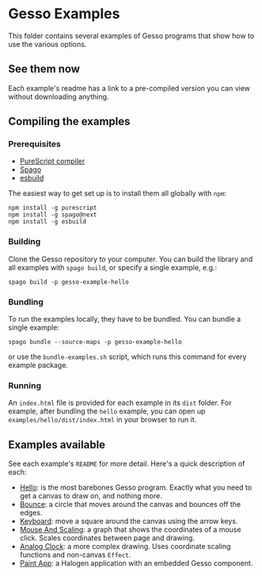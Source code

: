 # Gesso Examples

This folder contains several examples of Gesso programs that show how to use the various options.

## See them now

Each example's readme has a link to a pre-compiled version you can view without downloading anything.

## Compiling the examples

### Prerequisites

- [PureScript compiler](https://github.com/purescript/purescript)
- [Spago](https://github.com/purescript/spago#installation)
- [esbuild](https://esbuild.github.io/getting-started/)

The easiest way to get set up is to install them all globally with `npm`:

```
npm install -g purescript
npm install -g spago@next
npm install -g esbuild
```

### Building

Clone the Gesso repository to your computer. You can build the library and all examples with `spago build`, or specify a single example, e.g.:

```
spago build -p gesso-example-hello
```

### Bundling

To run the examples locally, they have to be bundled. You can bundle a single example:

```
spago bundle --source-maps -p gesso-example-hello
```

or use the `bundle-examples.sh` script, which runs this command for every example package.

### Running

An `index.html` file is provided for each example in its `dist` folder. For example, after bundling the `hello` example, you can open up `examples/hello/dist/index.html` in your browser to run it.

## Examples available

See each example's `README` for more detail. Here's a quick description of each:

- [Hello](hello): is the most barebones Gesso program. Exactly what you need to get a canvas to draw on, and nothing more.
- [Bounce](bounce): a circle that moves around the canvas and bounces off the edges.
- [Keyboard](keyboard): move a square around the canvas using the arrow keys.
- [Mouse And Scaling](mouse-and-scaling): a graph that shows the coordinates of a mouse click. Scales coordinates between page and drawing.
- [Analog Clock](analog-clock): a more complex drawing. Uses coordinate scaling functions and non-canvas `Effect`.
- [Paint App](paint-app): a Halogen application with an embedded Gesso component.
